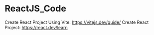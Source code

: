 # ReactJS_Code

Create React Project Using Vite: https://vitejs.dev/guide/
Create React Project: https://react.dev/learn
